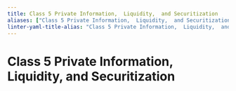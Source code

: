 ```yaml
---
title: Class 5 Private Information,  Liquidity,  and Securitization
aliases: ["Class 5 Private Information,  Liquidity,  and Securitization"]
linter-yaml-title-alias: "Class 5 Private Information,  Liquidity,  and Securitization"
---
```


# Class 5 Private Information,  Liquidity,  and Securitization
